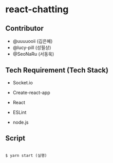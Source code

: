 # react-chatting

## Contributor

- @uuuuooii (김은혜)
- @lucy-pill (성필상)
- @SeoNaRu (서동욱)

## Tech Requirement (Tech Stack)

- Socket.io

- Create-react-app

- React

- ESLint

- node.js

## Script

```

$ yarn start (실행)

```

​
